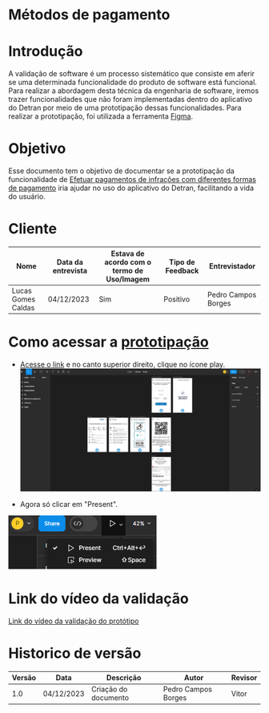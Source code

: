 # Métodos de pagamento

# Introdução

A validação de software é um processo sistemático que consiste em aferir se uma determinada funcionalidade do produto de software está funcional. Para realizar a abordagem desta técnica da engenharia de software, iremos trazer funcionalidades que não foram implementadas dentro do aplicativo do Detran por meio de uma prototipação dessas funcionalidades. Para realizar a prototipação, foi utilizada a ferramenta [Figma](https://www.figma.com).

# Objetivo

Esse documento tem o objetivo de documentar se a prototipação da funcionalidade de [Efetuar pagamentos de infrações com diferentes formas de pagamento](https://www.figma.com/file/HtWM8qWK6v3ioz9tsTXLIY/Detran---Proto?type=design&node-id=0%3A1&mode=design&t=YrXZpB9nuoZMbACY-1) iria ajudar no uso do aplicativo do Detran, facilitando a vida do usuário.

# Cliente


| Nome | Data da entrevista       | Estava de acordo com o termo de Uso/Imagem                 | Tipo de Feedback              | Entrevistador |
| ------ | ---------- | -------------------------- | ------------------- | ------- |
| Lucas Gomes Caldas   | 04/12/2023 | Sim     | Positivo | Pedro Campos Borges   |

# Como acessar a [prototipação](https://www.figma.com/file/HtWM8qWK6v3ioz9tsTXLIY/Detran---Proto?type=design&node-id=0%3A1&mode=design&t=YrXZpB9nuoZMbACY-1)

- [Acesse o link](https://www.figma.com/file/HtWM8qWK6v3ioz9tsTXLIY/Detran---Proto?type=design&node-id=0%3A1&mode=design&t=YrXZpB9nuoZMbACY-1) e no canto superior direito, clique no ícone play.
![Alt text](Prototipacao_metodos_de_pagamento1.jpg)

- Agora só clicar em "Present". 

![Alt text](image.png)


# Link do vídeo da validação

[Link do vídeo da validação do protótipo](https://youtu.be/G9h7BQO18dI)


# Historico de versão

| Versão | Data       | Descrição                  | Autor               | Revisor |
| ------ | ---------- | -------------------------- | ------------------- | ------- |
| 1.0    | 04/12/2023 | Criação do documento       | Pedro Campos Borges | Vitor   |
